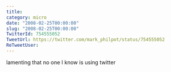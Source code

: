 ```yaml
---
title: 
category: micro
date: "2008-02-25T00:00:00"
slug: "2008-02-25T00:00:00"
TwitterId: 754555052
TweetUrl: https://twitter.com/mark_philpot/status/754555052
ReTweetUser: 
---
```


lamenting that no one I know is using twitter